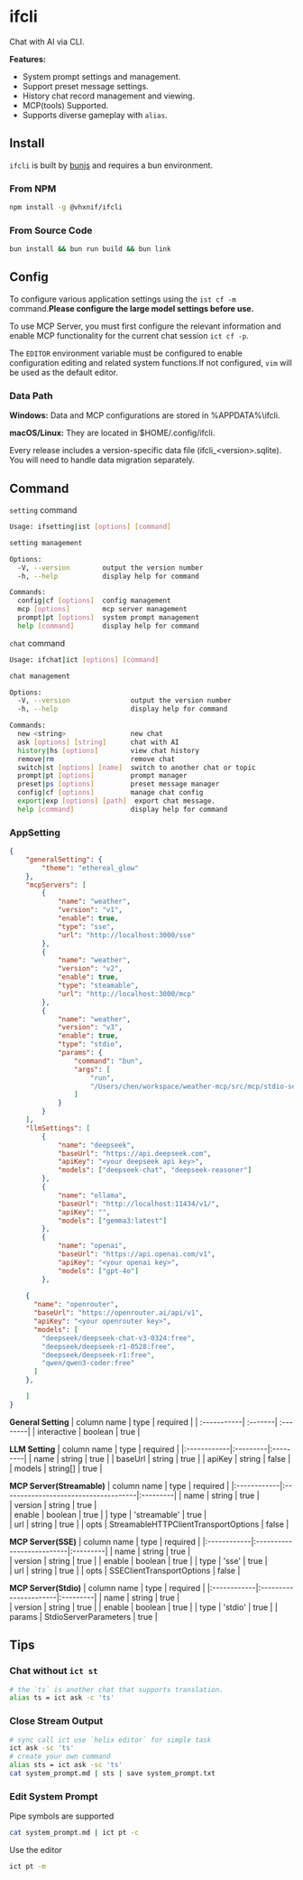 # ifcli

Chat with AI via CLI.

**Features:**

-   System prompt settings and management.
-   Support preset message settings.
-   History chat record management and viewing.
-   MCP(tools) Supported.
-   Supports diverse gameplay with `alias`.

## Install

`ifcli` is built by [bunjs](https://bun.sh/) and requires a bun environment.

### From NPM

```bash
npm install -g @vhxnif/ifcli
```

### From Source Code

```bash
bun install && bun run build && bun link
```

## Config

To configure various application settings using the `ist cf -m` command.**Please configure the large model settings before use.**

To use MCP Server, you must first configure the relevant information and enable MCP functionality for the current chat session `ict cf -p`.

The `EDITOR` environment variable must be configured to enable configuration editing and related system functions.If not configured, `vim` will be used as the default editor.

### Data Path

**Windows:** Data and MCP configurations are stored in %APPDATA%\ifcli.

**macOS/Linux:** They are located in $HOME/.config/ifcli.

Every release includes a version-specific data file (ifcli\_\<version\>.sqlite). You will need to handle data migration separately.

## Command

`setting` command

```bash
Usage: ifsetting|ist [options] [command]

setting management

Options:
  -V, --version        output the version number
  -h, --help           display help for command

Commands:
  config|cf [options]  config management
  mcp [options]        mcp server management
  prompt|pt [options]  system prompt management
  help [command]       display help for command
```

`chat` command

```bash
Usage: ifchat|ict [options] [command]

chat management

Options:
  -V, --version               output the version number
  -h, --help                  display help for command

Commands:
  new <string>                new chat
  ask [options] [string]      chat with AI
  history|hs [options]        view chat history
  remove|rm                   remove chat
  switch|st [options] [name]  switch to another chat or topic
  prompt|pt [options]         prompt manager
  preset|ps [options]         preset message manager
  config|cf [options]         manage chat config
  export|exp [options] [path]  export chat message.
  help [command]              display help for command
```

### AppSetting

```json
{
    "generalSetting": {
        "theme": "ethereal_glow"
    },
    "mcpServers": [
        {
            "name": "weather",
            "version": "v1",
            "enable": true,
            "type": "sse",
            "url": "http://localhost:3000/sse"
        },
        {
            "name": "weather",
            "version": "v2",
            "enable": true,
            "type": "steamable",
            "url": "http://localhost:3000/mcp"
        },
        {
            "name": "weather",
            "version": "v3",
            "enable": true,
            "type": "stdio",
            "params": {
                "command": "bun",
                "args": [
                    "run",
                    "/Users/chen/workspace/weather-mcp/src/mcp/stdio-server.ts"
                ]
            }
        }
    ],
    "llmSettings": [
        {
            "name": "deepseek",
            "baseUrl": "https://api.deepseek.com",
            "apiKey": "<your deepseek api key>",
            "models": ["deepseek-chat", "deepseek-reasoner"]
        },
        {
            "name": "ollama",
            "baseUrl": "http://localhost:11434/v1/",
            "apiKey": "",
            "models": ["gemma3:latest"]
        },
        {
            "name": "openai",
            "baseUrl": "https://api.openai.com/v1",
            "apiKey": "<your openai key>",
            "models": ["gpt-4o"]
        },
        
    {
      "name": "openrouter",
      "baseUrl": "https://openrouter.ai/api/v1",
      "apiKey": "<your openrouter key>",
      "models": [
        "deepseek/deepseek-chat-v3-0324:free",
        "deepseek/deepseek-r1-0528:free",
        "deepseek/deepseek-r1:free",
        "qwen/qwen3-coder:free"
      ]
    },

    ]
}
```

**General Setting**
| column name | type | required |
| :-----------| :-------| :--------|
| interactive | boolean | true |

**LLM Setting**
| column name | type | required |
|:------------|:---------|:---------|
| name | string | true |
| baseUrl | string | true |
| apiKey | string | false |
| models | string[] | true |

**MCP Server(Streamable)**
| column name | type | required |
|:------------|:-------------------------------------|:---------|
| name | string | true |  
| version | string | true |  
| enable | boolean | true |
| type | 'streamable' | true |  
| url | string | true |
| opts | StreamableHTTPClientTransportOptions | false |

**MCP Server(SSE)**
| column name | type | required |
|:------------|:--------------------------|:---------|
| name | string | true |  
| version | string | true |
| enable | boolean | true |
| type | 'sse' | true |  
| url | string | true |
| opts | SSEClientTransportOptions | false |

**MCP Server(Stdio)**
| column name | type | required |
|:------------|:----------------------|:---------|
| name | string | true |  
| version | string | true |
| enable | boolean | true |
| type | 'stdio' | true |
| params | StdioServerParameters | true |

## Tips

### Chat without `ict st`

```bash
# the `ts` is another chat that supports translation.
alias ts = ict ask -c 'ts'
```

### Close Stream Output

```bash
# sync call ict use `helix editor` for simple task
ict ask -sc 'ts'
# create your own command
alias sts = ict ask -sc 'ts'
cat system_prompt.md | sts | save system_prompt.txt
```

### Edit System Prompt

Pipe symbols are supported

```bash
cat system_prompt.md | ict pt -c
```

Use the editor

```bash
ict pt -m
```
